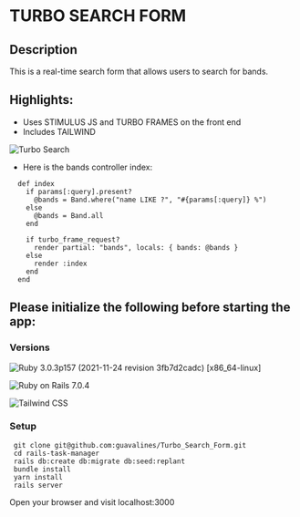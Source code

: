 # TURBO SEARCH FORM

## Description
This is a real-time search form that allows users to search for bands.

## Highlights:
- Uses STIMULUS JS and TURBO FRAMES on the front end
- Includes TAILWIND

![Turbo Search](https://user-images.githubusercontent.com/100665876/213370341-cd8152a8-0cae-40d2-9ddc-555982881fc5.jpeg)

- Here is the bands controller index:

```
  def index
    if params[:query].present?
      @bands = Band.where("name LIKE ?", "#{params[:query]} %")
    else
      @bands = Band.all
    end

    if turbo_frame_request?
      render partial: "bands", locals: { bands: @bands }
    else
      render :index
    end
  end
 ```


## Please initialize the following before starting the app:

### Versions

![Ruby](https://img.shields.io/badge/Ruby-CC342D?style=for-the-badge&logo=ruby&logoColor=white) 3.0.3p157 (2021-11-24 revision 3fb7d2cadc) [x86_64-linux]

![Ruby on Rails](https://img.shields.io/badge/Ruby_on_Rails-CC0000?style=for-the-badge&logo=ruby-on-rails&logoColor=white) 7.0.4

![Tailwind CSS](https://img.shields.io/badge/Tailwind_CSS-38B2AC?style=for-the-badge&logo=tailwind-css&logoColor=white)

### Setup

```
 git clone git@github.com:guavalines/Turbo_Search_Form.git
 cd rails-task-manager
 rails db:create db:migrate db:seed:replant
 bundle install
 yarn install
 rails server
```
Open your browser and visit localhost:3000
